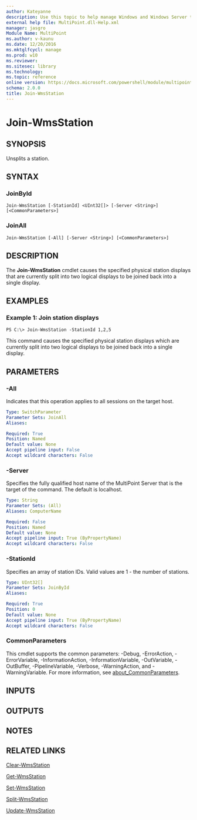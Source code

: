 ```yaml
---
author: Kateyanne
description: Use this topic to help manage Windows and Windows Server technologies with Windows PowerShell.
external help file: MultiPoint.dll-Help.xml
manager: jasgro
Module Name: MultiPoint
ms.author: v-kaunu
ms.date: 12/20/2016
ms.mktglfcycl: manage
ms.prod: w10
ms.reviewer: 
ms.sitesec: library
ms.technology: 
ms.topic: reference
online version: https://docs.microsoft.com/powershell/module/multipoint/join-wmsstation?view=windowsserver2019-ps&wt.mc_id=ps-gethelp
schema: 2.0.0
title: Join-WmsStation
---
```


# Join-WmsStation

## SYNOPSIS
Unsplits a station.

## SYNTAX

### JoinById
```
Join-WmsStation [-StationId] <UInt32[]> [-Server <String>] [<CommonParameters>]
```

### JoinAll
```
Join-WmsStation [-All] [-Server <String>] [<CommonParameters>]
```

## DESCRIPTION
The **Join-WmsStation** cmdlet causes the specified physical station displays that are currently split into two logical displays to be joined back into a single display.

## EXAMPLES

### Example 1: Join station displays
```
PS C:\> Join-WmsStation -StationId 1,2,5
```

This command causes the specified physical station displays which are currently split into two logical displays to be joined back into a single display.

## PARAMETERS

### -All
Indicates that this operation applies to all sessions on the target host.

```yaml
Type: SwitchParameter
Parameter Sets: JoinAll
Aliases: 

Required: True
Position: Named
Default value: None
Accept pipeline input: False
Accept wildcard characters: False
```

### -Server
Specifies the fully qualified host name of the MultiPoint Server that is the target of the command.
The default is localhost.

```yaml
Type: String
Parameter Sets: (All)
Aliases: ComputerName

Required: False
Position: Named
Default value: None
Accept pipeline input: True (ByPropertyName)
Accept wildcard characters: False
```

### -StationId
Specifies an array of station IDs.
Valid values are 1 - the number of stations.

```yaml
Type: UInt32[]
Parameter Sets: JoinById
Aliases: 

Required: True
Position: 0
Default value: None
Accept pipeline input: True (ByPropertyName)
Accept wildcard characters: False
```

### CommonParameters
This cmdlet supports the common parameters: -Debug, -ErrorAction, -ErrorVariable, -InformationAction, -InformationVariable, -OutVariable, -OutBuffer, -PipelineVariable, -Verbose, -WarningAction, and -WarningVariable. For more information, see [about_CommonParameters](https://go.microsoft.com/fwlink/?LinkID=113216).

## INPUTS

## OUTPUTS

## NOTES

## RELATED LINKS

[Clear-WmsStation](./Clear-WmsStation.md)

[Get-WmsStation](./Get-WmsStation.md)

[Set-WmsStation](./Set-WmsStation.md)

[Split-WmsStation](./Split-WmsStation.md)

[Update-WmsStation](./Update-WmsStation.md)

